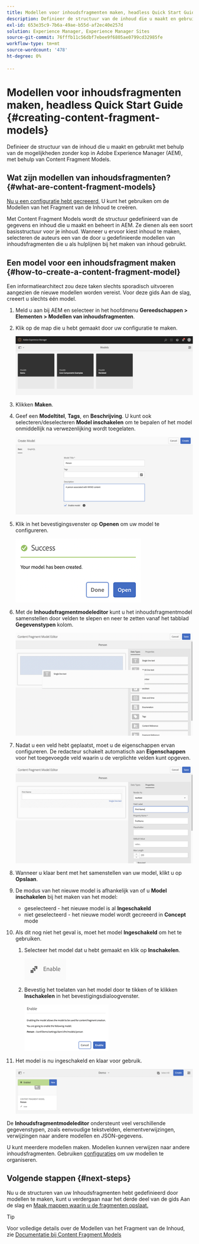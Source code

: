 ```yaml
---
title: Modellen voor inhoudsfragmenten maken, headless Quick Start Guide
description: Definieer de structuur van de inhoud die u maakt en gebruikt met behulp van de mogelijkheden zonder kop in Adobe Experience Manager (AEM), met behulp van Content Fragment Models.
exl-id: 653e35c9-7b6a-49ae-b55d-af2ec40e257d
solution: Experience Manager, Experience Manager Sites
source-git-commit: 76fffb11c56dbf7ebee9f6805ae0799cd32985fe
workflow-type: tm+mt
source-wordcount: '478'
ht-degree: 0%

---
```


# Modellen voor inhoudsfragmenten maken, headless Quick Start Guide {#creating-content-fragment-models}

Definieer de structuur van de inhoud die u maakt en gebruikt met behulp van de mogelijkheden zonder kop in Adobe Experience Manager (AEM), met behulp van Content Fragment Models.

## Wat zijn modellen van inhoudsfragmenten? {#what-are-content-fragment-models}

[Nu u een configuratie hebt gecreeerd,](create-configuration.md) U kunt het gebruiken om de Modellen van het Fragment van de Inhoud te creëren.

Met Content Fragment Models wordt de structuur gedefinieerd van de gegevens en inhoud die u maakt en beheert in AEM. Ze dienen als een soort basisstructuur voor je inhoud. Wanneer u ervoor kiest inhoud te maken, selecteren de auteurs een van de door u gedefinieerde modellen van inhoudsfragmenten die u als hulplijnen bij het maken van inhoud gebruikt.

## Een model voor een inhoudsfragment maken {#how-to-create-a-content-fragment-model}

Een informatiearchitect zou deze taken slechts sporadisch uitvoeren aangezien de nieuwe modellen worden vereist. Voor deze gids Aan de slag, creeert u slechts één model.

1. Meld u aan bij AEM en selecteer in het hoofdmenu **Gereedschappen > Elementen > Modellen van inhoudsfragmenten**.
1. Klik op de map die u hebt gemaakt door uw configuratie te maken.

   ![De map Modellen](assets/models-folder.png)
1. Klikken **Maken**.
1. Geef een **Modeltitel**, **Tags**, en **Beschrijving**. U kunt ook selecteren/deselecteren **Model inschakelen** om te bepalen of het model onmiddellijk na verwezenlijking wordt toegelaten.

   ![Een model maken](assets/models-create.png)
1. Klik in het bevestigingsvenster op **Openen** om uw model te configureren.

   ![Bevestigingsvenster](assets/models-confirmation.png)
1. Met de **Inhoudsfragmentmodeleditor** kunt u het inhoudsfragmentmodel samenstellen door velden te slepen en neer te zetten vanaf het tabblad **Gegevenstypen** kolom.

   ![Velden slepen en neerzetten](assets/models-drag-and-drop.png)

1. Nadat u een veld hebt geplaatst, moet u de eigenschappen ervan configureren. De redacteur schakelt automatisch aan **Eigenschappen** voor het toegevoegde veld waarin u de verplichte velden kunt opgeven.

   ![Eigenschappen configureren](assets/models-configure-properties.png)
1. Wanneer u klaar bent met het samenstellen van uw model, klikt u op **Opslaan**.

1. De modus van het nieuwe model is afhankelijk van of u **Model inschakelen** bij het maken van het model:
   * geselecteerd - het nieuwe model is al **Ingeschakeld**
   * niet geselecteerd - het nieuwe model wordt gecreeerd in **Concept** mode

1. Als dit nog niet het geval is, moet het model **Ingeschakeld** om het te gebruiken.
   1. Selecteer het model dat u hebt gemaakt en klik op **Inschakelen**.

      ![Het model inschakelen](assets/models-enable.png)
   1. Bevestig het toelaten van het model door te tikken of te klikken **Inschakelen** in het bevestigingsdialoogvenster.

      ![Bevestigingsvenster inschakelen](assets/models-enabling.png)
1. Het model is nu ingeschakeld en klaar voor gebruik.

   ![Model ingeschakeld](assets/models-enabled.png)

De **Inhoudsfragmentmodeleditor** ondersteunt veel verschillende gegevenstypen, zoals eenvoudige tekstvelden, elementverwijzingen, verwijzingen naar andere modellen en JSON-gegevens.

U kunt meerdere modellen maken. Modellen kunnen verwijzen naar andere inhoudsfragmenten. Gebruiken [configuraties](create-configuration.md) om uw modellen te organiseren.

## Volgende stappen {#next-steps}

Nu u de structuren van uw Inhoudsfragmenten hebt gedefinieerd door modellen te maken, kunt u verdergaan naar het derde deel van de gids Aan de slag en [Maak mappen waarin u de fragmenten opslaat.](create-assets-folder.md)

>[!TIP]
>
>Voor volledige details over de Modellen van het Fragment van de Inhoud, zie [Documentatie bij Content Fragment Models](/help/assets/content-fragments/content-fragments-models.md)
